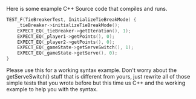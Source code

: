 Here is some example C++ Source code that compiles and runs.
```cpp
TEST_F(TieBreakerTest, InitializeTieBreakMode) {
    _tieBreaker->initializeTieBreakMode();
    EXPECT_EQ(_tieBreaker->getIteration(), 1);
    EXPECT_EQ(_player1->getPoints(), 0);
    EXPECT_EQ(_player2->getPoints(), 0);
    EXPECT_EQ(_gameState->getServeSwitch(), 1);
    EXPECT_EQ(_gameState->getServe(), 0);
}
```

Please use this for a working syntax example.  Don't worry about the getServeSwitch() stuff that is different from yours, just rewrite all of those simple tests that you wrote before but this time us C++ and the working example to help you with the syntax.
